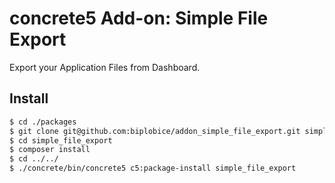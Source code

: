 # concrete5 Add-on: Simple File Export

Export your Application Files from Dashboard.

## Install

```bash
$ cd ./packages
$ git clone git@github.com:biplobice/addon_simple_file_export.git simple_file_export
$ cd simple_file_export
$ composer install
$ cd ../../
$ ./concrete/bin/concrete5 c5:package-install simple_file_export
```
